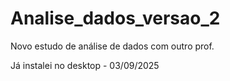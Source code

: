 # Analise_dados_versao_2
Novo estudo de análise de dados com outro prof.

Já instalei no desktop - 03/09/2025